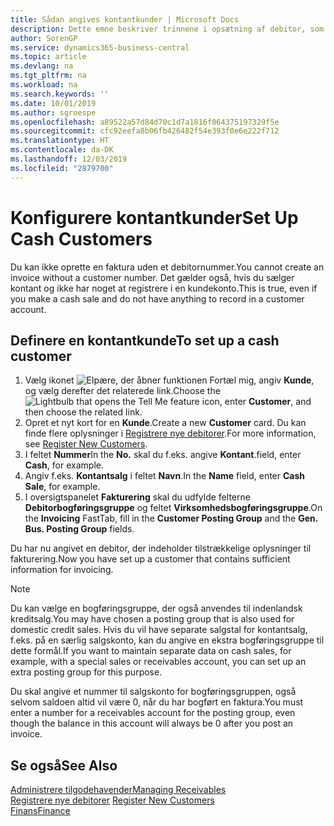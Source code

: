 ```yaml
---
title: Sådan angives kontantkunder | Microsoft Docs
description: Dette emne beskriver trinnene i opsætning af debitor, som betaler kontant.
author: SorenGP
ms.service: dynamics365-business-central
ms.topic: article
ms.devlang: na
ms.tgt_pltfrm: na
ms.workload: na
ms.search.keywords: ''
ms.date: 10/01/2019
ms.author: sgroespe
ms.openlocfilehash: a89522a57d84d70c1d7a1816f064375197329f5e
ms.sourcegitcommit: cfc92eefa8b06fb426482f54e393f0e6e222f712
ms.translationtype: HT
ms.contentlocale: da-DK
ms.lasthandoff: 12/03/2019
ms.locfileid: "2879700"
---
```

# <a name="set-up-cash-customers"></a><span data-ttu-id="6a92b-103">Konfigurere kontantkunder</span><span class="sxs-lookup"><span data-stu-id="6a92b-103">Set Up Cash Customers</span></span>
<span data-ttu-id="6a92b-104">Du kan ikke oprette en faktura uden et debitornummer.</span><span class="sxs-lookup"><span data-stu-id="6a92b-104">You cannot create an invoice without a customer number.</span></span> <span data-ttu-id="6a92b-105">Det gælder også, hvis du sælger kontant og ikke har noget at registrere i en kundekonto.</span><span class="sxs-lookup"><span data-stu-id="6a92b-105">This is true, even if you make a cash sale and do not have anything to record in a customer account.</span></span>  

## <a name="to-set-up-a-cash-customer"></a><span data-ttu-id="6a92b-106">Definere en kontantkunde</span><span class="sxs-lookup"><span data-stu-id="6a92b-106">To set up a cash customer</span></span>  
1.  <span data-ttu-id="6a92b-107">Vælg ikonet ![Elpære, der åbner funktionen Fortæl mig](media/ui-search/search_small.png "Fortæl mig, hvad du vil foretage dig"), angiv **Kunde**, og vælg derefter det relaterede link.</span><span class="sxs-lookup"><span data-stu-id="6a92b-107">Choose the ![Lightbulb that opens the Tell Me feature](media/ui-search/search_small.png "Tell me what you want to do") icon, enter **Customer**, and then choose the related link.</span></span>  
2.  <span data-ttu-id="6a92b-108">Opret et nyt kort for en **Kunde**.</span><span class="sxs-lookup"><span data-stu-id="6a92b-108">Create a new **Customer** card.</span></span> <span data-ttu-id="6a92b-109">Du kan finde flere oplysninger i [Registrere nye debitorer](sales-how-register-new-customers.md).</span><span class="sxs-lookup"><span data-stu-id="6a92b-109">For more information, see [Register New Customers](sales-how-register-new-customers.md).</span></span>
3.  <span data-ttu-id="6a92b-110">I feltet **Nummer**</span><span class="sxs-lookup"><span data-stu-id="6a92b-110">In the **No.**</span></span> <span data-ttu-id="6a92b-111">skal du f.eks. angive **Kontant**.</span><span class="sxs-lookup"><span data-stu-id="6a92b-111">field, enter **Cash**, for example.</span></span>  
4.  <span data-ttu-id="6a92b-112">Angiv f.eks. **Kontantsalg** i feltet **Navn**.</span><span class="sxs-lookup"><span data-stu-id="6a92b-112">In the **Name** field, enter **Cash Sale**, for example.</span></span>  
5.  <span data-ttu-id="6a92b-113">I oversigtspanelet **Fakturering** skal du udfylde felterne **Debitorbogføringsgruppe** og feltet **Virksomhedsbogføringsgruppe**.</span><span class="sxs-lookup"><span data-stu-id="6a92b-113">On the **Invoicing** FastTab, fill in the **Customer Posting Group** and the **Gen. Bus. Posting Group** fields.</span></span>  

 <span data-ttu-id="6a92b-114">Du har nu angivet en debitor, der indeholder tilstrækkelige oplysninger til fakturering.</span><span class="sxs-lookup"><span data-stu-id="6a92b-114">Now you have set up a customer that contains sufficient information for invoicing.</span></span>  

> [!NOTE]  
>  <span data-ttu-id="6a92b-115">Du kan vælge en bogføringsgruppe, der også anvendes til indenlandsk kreditsalg.</span><span class="sxs-lookup"><span data-stu-id="6a92b-115">You may have chosen a posting group that is also used for domestic credit sales.</span></span> <span data-ttu-id="6a92b-116">Hvis du vil have separate salgstal for kontantsalg, f.eks. på en særlig salgskonto, kan du angive en ekstra bogføringsgruppe til dette formål.</span><span class="sxs-lookup"><span data-stu-id="6a92b-116">If you want to maintain separate data on cash sales, for example, with a special sales or receivables account, you can set up an extra posting group for this purpose.</span></span>  
>   
>  <span data-ttu-id="6a92b-117">Du skal angive et nummer til salgskonto for bogføringsgruppen, også selvom saldoen altid vil være 0, når du har bogført en faktura.</span><span class="sxs-lookup"><span data-stu-id="6a92b-117">You must enter a number for a receivables account for the posting group, even though the balance in this account will always be 0 after you post an invoice.</span></span>  

## <a name="see-also"></a><span data-ttu-id="6a92b-118">Se også</span><span class="sxs-lookup"><span data-stu-id="6a92b-118">See Also</span></span>
[<span data-ttu-id="6a92b-119">Administrere tilgodehavender</span><span class="sxs-lookup"><span data-stu-id="6a92b-119">Managing Receivables</span></span>](receivables-manage-receivables.md)  
<span data-ttu-id="6a92b-120">[Registrere nye debitorer](sales-how-register-new-customers.md)  </span><span class="sxs-lookup"><span data-stu-id="6a92b-120">[Register New Customers](sales-how-register-new-customers.md)  </span></span>  
[<span data-ttu-id="6a92b-121">Finans</span><span class="sxs-lookup"><span data-stu-id="6a92b-121">Finance</span></span>](finance.md)  


